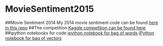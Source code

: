 # MovieSentiment2015
##Movie Sentiment 2014
My 2014 movie sentiment code can be found [here in this repo](https://github.com/JessicaGarson/MovieSentiment)
##The competition
[Kaggle competition can be found here](https://www.kaggle.com/c/word2vec-nlp-tutorial)
##ipython notebooks for code 
[ipython notebook for bag of words](http://nbviewer.ipython.org/github/JessicaGarson/MovieSentiment2015/blob/master/BagofWords%20.ipynb)
[iPython notebook for bag of vectors](http://nbviewer.ipython.org/github/JessicaGarson/MovieSentiment2015/blob/master/Word%20vectors%20.ipynb)
